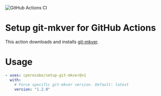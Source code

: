 ![GitHub Actions CI](https://github.com/cperezabo/setup-git-mkver/actions/workflows/ci.yml/badge.svg)

# Setup git-mkver for GitHub Actions

This action downloads and installs [git-mkver](https://idc101.github.io/git-mkver).

# Usage

```yaml
- uses: cperezabo/setup-git-mkver@v1
  with:
    # Force specific git-mkver version. Default: latest
    version: "1.2.0"
```
